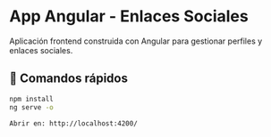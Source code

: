 # App Angular - Enlaces Sociales

Aplicación frontend construida con Angular para gestionar perfiles y enlaces sociales.

## 🚀 Comandos rápidos

```bash
npm install
ng serve -o
```
```bash
Abrir en: http://localhost:4200/
```
